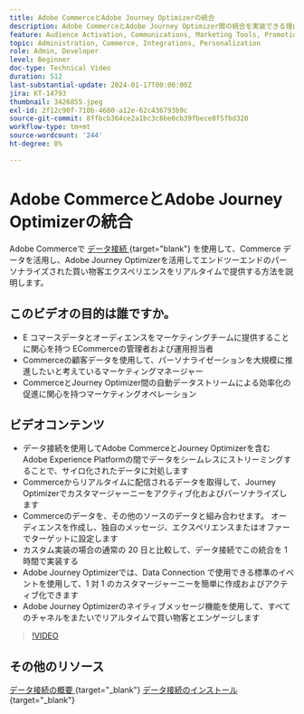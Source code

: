 ```yaml
---
title: Adobe CommerceとAdobe Journey Optimizerの統合
description: Adobe CommerceとAdobe Journey Optimizer間の統合を実装できる理由と方法を説明します。
feature: Audience Activation, Communications, Marketing Tools, Promotions/Events
topic: Administration, Commerce, Integrations, Personalization
role: Admin, Developer
level: Beginner
doc-type: Technical Video
duration: 512
last-substantial-update: 2024-01-17T00:00:00Z
jira: KT-14793
thumbnail: 3426855.jpeg
exl-id: 2f12c90f-710b-4680-a12e-62c436793b9c
source-git-commit: 8ffbcb364ce2a1bc3c6be0cb39fbece8f5fbd320
workflow-type: tm+mt
source-wordcount: '244'
ht-degree: 0%

---
```


# Adobe CommerceとAdobe Journey Optimizerの統合

Adobe Commerceで [ データ接続 ](https://experienceleague.adobe.com/docs/commerce-merchant-services/data-connection/overview.html?lang=ja){target="blank"} を使用して、Commerce データを活用し、Adobe Journey Optimizerを活用してエンドツーエンドのパーソナライズされた買い物客エクスペリエンスをリアルタイムで提供する方法を説明します。

## このビデオの目的は誰ですか。

- E コマースデータとオーディエンスをマーケティングチームに提供することに関心を持つ ECommerceの管理者および運用担当者
- Commerceの顧客データを使用して、パーソナライゼーションを大規模に推進したいと考えているマーケティングマネージャー
- CommerceとJourney Optimizer間の自動データストリームによる効率化の促進に関心を持つマーケティングオペレーション

## ビデオコンテンツ

- データ接続を使用してAdobe CommerceとJourney Optimizerを含むAdobe Experience Platformの間でデータをシームレスにストリーミングすることで、サイロ化されたデータに対処します
- Commerceからリアルタイムに配信されるデータを取得して、Journey Optimizerでカスタマージャーニーをアクティブ化およびパーソナライズします
- Commerceのデータを、その他のソースのデータと組み合わせます。 オーディエンスを作成し、独自のメッセージ、エクスペリエンスまたはオファーでターゲットに設定します
- カスタム実装の場合の通常の 20 日と比較して、データ接続でこの統合を 1 時間で実装する
- Adobe Journey Optimizerでは、Data Connection で使用できる標準のイベントを使用して、1 対 1 のカスタマージャーニーを簡単に作成およびアクティブ化できます
- Adobe Journey Optimizerのネイティブメッセージ機能を使用して、すべてのチャネルをまたいでリアルタイムで買い物客とエンゲージします

>[!VIDEO](https://video.tv.adobe.com/v/3426855/?learn=on)

## その他のリソース

[ データ接続の概要 ](https://experienceleague.adobe.com/docs/commerce-merchant-services/data-connection/overview.html?lang=ja){target="_blank"}
[ データ接続のインストール ](https://experienceleague.adobe.com/docs/commerce-merchant-services/data-connection/fundamentals/install.html?lang=ja){target="_blank"}
